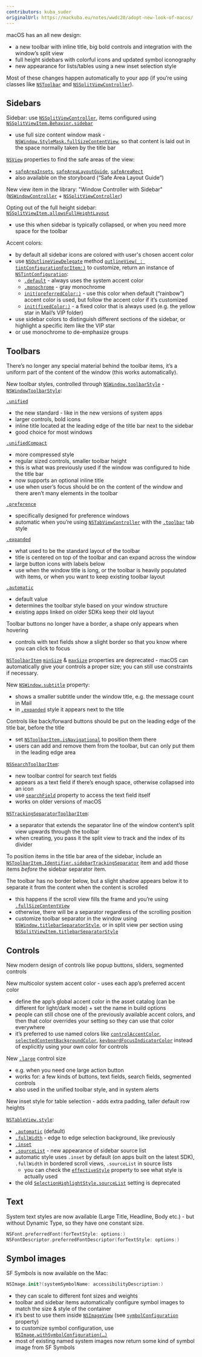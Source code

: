 ```yaml
---
contributors: kuba_suder
originalUrl: https://mackuba.eu/notes/wwdc20/adopt-new-look-of-macos/
---
```


macOS has an all new design:

- a new toolbar with inline title, big bold controls and integration with the window’s split view
- full height sidebars with colorful icons and updated symbol iconography
- new appearance for lists/tables using a new inset selection style

Most of these changes happen automatically to your app (if you’re using classes like [`NSToolbar`](https://developer.apple.com/documentation/appkit/nstoolbar) and [`NSSplitViewController`](https://developer.apple.com/documentation/appkit/nssplitviewcontroller)).


## Sidebars

Sidebar: use [`NSSplitViewController`](https://developer.apple.com/documentation/appkit/nssplitviewcontroller), items configured using [`NSSplitViewItem.Behavior.sidebar`](https://developer.apple.com/documentation/appkit/nssplitviewitem/behavior/sidebar)

- use full size content window mask - [`NSWindow.StyleMask.fullSizeContentView`](https://developer.apple.com/documentation/appkit/nswindow/stylemask/1644646-fullsizecontentview), so that content is laid out in the space normally taken by the title bar

[`NSView`](https://developer.apple.com/documentation/appkit/nsview) properties to find the safe areas of the view:

- [`safeAreaInsets`](https://developer.apple.com/documentation/appkit/nsview/3553227-safeareainsets), [`safeAreaLayoutGuide`](https://developer.apple.com/documentation/appkit/nsview/3553228-safearealayoutguide), [`safeAreaRect`](https://developer.apple.com/documentation/appkit/nsview/3553229-safearearect)
- also available on the storyboard (“Safe Area Layout Guide”)

New view item in the library: "Window Controller with Sidebar" ([`NSWindowController`](https://developer.apple.com/documentation/appkit/nswindowcontroller) + [`NSSplitViewController`](https://developer.apple.com/documentation/appkit/nssplitviewcontroller))

Opting out of the full height sidebar: [`NSSplitViewItem.allowsFullHeightLayout`](https://developer.apple.com/documentation/appkit/nssplitviewitem/3608197-allowsfullheightlayout)

- use this when sidebar is typically collapsed, or when you need more space for the toolbar

Accent colors:

- by default all sidebar icons are colored with user's chosen accent color
- use [`NSOutlineViewDelegate`](https://developer.apple.com/documentation/appkit/nsoutlineviewdelegate) method [`outlineView(_: tintConfigurationForItem:)`](https://developer.apple.com/documentation/appkit/nsoutlineviewdelegate/3626816-outlineview) to customize, return an instance of [`NSTintConfiguration`](https://developer.apple.com/documentation/appkit/nstintconfiguration):
  - [`.default`](https://developer.apple.com/documentation/appkit/nstintconfiguration/3626820-default) - always uses the system accent color
  - [`.monochrome`](https://developer.apple.com/documentation/appkit/nstintconfiguration/3626822-monochrome) - gray monochrome
  - [`init(preferredColor:)`](https://developer.apple.com/documentation/appkit/nstintconfiguration/3626824-init) - use this color when default (“rainbow”) accent color is used, but follow the accent color if it’s customized
  - [`init(fixedColor:)`](https://developer.apple.com/documentation/appkit/nstintconfiguration/3626823-init) - a fixed color that is always used (e.g. the yellow star in Mail’s VIP folder)
- use sidebar colors to distinguish different sections of the sidebar, or highlight a specific item like the VIP star
- or use monochrome to de-emphasize groups


## Toolbars

There’s no longer any special material behind the toolbar items, it’s a uniform part of the content of the window (this works automatically).

New toolbar styles, controlled through [`NSWindow.toolbarStyle`](https://developer.apple.com/documentation/appkit/nswindow/3608199-toolbarstyle) - [`NSWindowToolbarStyle`](https://developer.apple.com/documentation/appkit/nswindow/toolbarstyle):

[`.unified`](https://developer.apple.com/documentation/appkit/nswindow/toolbarstyle/unified)

- the new standard - like in the new versions of system apps
- larger controls, bold icons
- inline title located at the leading edge of the title bar next to the sidebar
- good choice for most windows

[`.unifiedCompact`](https://developer.apple.com/documentation/appkit/nswindow/toolbarstyle/unifiedcompact)

- more compressed style
- regular sized controls, smaller toolbar height
- this is what was previously used if the window was configured to hide the title bar
- now supports an optional inline title
- use when user’s focus should be on the content of the window and there aren’t many elements in the toolbar

[`.preference`](https://developer.apple.com/documentation/appkit/nswindow/toolbarstyle/preference)

- specifically designed for preference windows
- automatic when you’re using [`NSTabViewController`](https://developer.apple.com/documentation/appkit/nstabviewcontroller) with the [`.toolbar`](https://developer.apple.com/documentation/appkit/nstabviewcontroller/tabstyle/toolbar) tab style

[`.expanded`](https://developer.apple.com/documentation/appkit/nswindow/toolbarstyle/expanded)

- what used to be the standard layout of the toolbar
- title is centered on top of the toolbar and can expand across the window
- large button icons with labels below
- use when the window title is long, or the toolbar is heavily populated with items, or when you want to keep existing toolbar layout

[`.automatic`](https://developer.apple.com/documentation/appkit/nswindow/toolbarstyle/automatic)

- default value
- determines the toolbar style based on your window structure
- existing apps linked on older SDKs keep their old layout

Toolbar buttons no longer have a border, a shape only appears when hovering

- controls with text fields show a slight border so that you know where you can click to focus

[`NSToolbarItem`](https://developer.apple.com/documentation/appkit/nstoolbaritem) [`minSize`](https://developer.apple.com/documentation/appkit/nstoolbaritem/1531777-minsize) & [`maxSize`](https://developer.apple.com/documentation/appkit/nstoolbaritem/1526451-maxsize) properties are deprecated - macOS can automatically give your controls a proper size; you can still use constraints if necessary.

New [`NSWindow.subtitle`](https://developer.apple.com/documentation/appkit/nswindow/3608198-subtitle) property:

- shows a smaller subtitle under the window title, e.g. the message count in Mail
- in [`.expanded`](https://developer.apple.com/documentation/appkit/nswindow/toolbarstyle/expanded) style it appears next to the title

Controls like back/forward buttons should be put on the leading edge of the title bar, before the title

- set [`NSToolbarItem.isNavigational`](https://developer.apple.com/documentation/appkit/nstoolbaritem/3622481-isnavigational) to position them there
- users can add and remove them from the toolbar, but can only put them in the leading edge area

[`NSSearchToolbarItem`](https://developer.apple.com/documentation/appkit/nssearchtoolbaritem):

- new toolbar control for search text fields
- appears as a text field if there’s enough space, otherwise collapsed into an icon
- use [`searchField`](https://developer.apple.com/documentation/appkit/nssearchtoolbaritem/3634330-searchfield) property to access the text field itself
- works on older versions of macOS

[`NSTrackingSeparatorToolbarItem`](https://developer.apple.com/documentation/appkit/nstrackingseparatortoolbaritem):

- a separator that extends the separator line of the window content’s split view upwards through the toolbar
- when creating, you pass it the split view to track and the index of its divider

To position items in the title bar area of the sidebar, include an [`NSToolbarItem.Identifier.sidebarTrackingSeparator`](https://developer.apple.com/documentation/appkit/nstoolbaritem/identifier/3622482-sidebartrackingseparator) item and add those items *before* the sidebar separator item.

The toolbar has no border below, but a slight shadow appears below it to separate it from the content when the content is scrolled

- this happens if the scroll view fills the frame and you’re using [`.fullSizeContentView`](https://developer.apple.com/documentation/appkit/nswindow/stylemask/1644646-fullsizecontentview)
- otherwise, there will be a separator regardless of the scrolling position
- customize toolbar separator in the window using [`NSWindow.titlebarSeparatorStyle`](https://developer.apple.com/documentation/appkit/nswindow/3622489-titlebarseparatorstyle), or in split view per section using [`NSSplitViewItem.titlebarSeparatorStyle`](https://developer.apple.com/documentation/appkit/nssplitviewitem/3622473-titlebarseparatorstyle)


## Controls

New modern design of controls like popup buttons, sliders, segmented controls

New multicolor system accent color - uses each app’s preferred accent color

- define the app’s global accent color in the asset catalog (can be different for light/dark mode) + set the name in build options
- people can still chose one of the previously available accent colors, and then that color overrides your setting so they can use that color everywhere
- it’s preferred to use named colors like [`controlAccentColor`](https://developer.apple.com/documentation/appkit/nscolor/3000782-controlaccentcolor), [`selectedContentBackgroundColor`](https://developer.apple.com/documentation/appkit/nscolor/2998830-selectedcontentbackgroundcolor), [`keyboardFocusIndicatorColor`](https://developer.apple.com/documentation/appkit/nscolor/1532031-keyboardfocusindicatorcolor) instead of explicitly using your own color for controls

New [`.large`](https://developer.apple.com/documentation/appkit/nscontrol/controlsize/large) control size

- e.g. when you need one large action button
- works for: a few kinds of buttons, text fields, search fields, segmented controls
- also used in the unified toolbar style, and in system alerts

New inset style for table selection - adds extra padding, taller default row heights

[`NSTableView.style`](https://developer.apple.com/documentation/appkit/nstableview/style):

- [`.automatic`](https://developer.apple.com/documentation/appkit/nstableview/style/automatic) (default)
- [`.fullWidth`](https://developer.apple.com/documentation/appkit/nstableview/style/fullwidth) - edge to edge selection background, like previously
- [`.inset`](https://developer.apple.com/documentation/appkit/nstableview/style/inset)
- [`.sourceList`](https://developer.apple.com/documentation/appkit/nstableview/style/sourcelist) - new appearance of sidebar source list
- automatic style uses `.inset` by default (on apps built on the latest SDK), `.fullWidth` in bordered scroll views, `.sourceList` in source lists
  - you can check the [`effectiveStyle`](https://developer.apple.com/documentation/appkit/nstableview/3622474-effectivestyle) property to see what style is actually used
- the old [`SelectionHighlightStyle.sourceList`](https://developer.apple.com/documentation/appkit/nstableview/selectionhighlightstyle/sourcelist) setting is deprecated


## Text

System text styles are now available (Large Title, Headline, Body etc.) - but without Dynamic Type, so they have one constant size.

```swift
NSFont.preferredFont(forTextStyle: options:)
NSFontDescriptor.preferredFontDescriptor(forTextStyle: options:)
```

## Symbol images

SF Symbols is now available on the Mac:

```swift
NSImage.init?(systemSymbolName: accessibilityDescription:)
```

- they can scale to different font sizes and weights
- toolbar and sidebar items automatically configure symbol images to match the size & style of the container
- it’s best to use them inside [`NSImageView`](https://developer.apple.com/documentation/appkit/nsimageview) (see [`symbolConfiguration`](https://developer.apple.com/documentation/appkit/nsimageview/3667456-symbolconfiguration) property)
- to customize symbol configuration, use [`NSImage.withSymbolConfiguration(…)`](https://developer.apple.com/documentation/appkit/nsimage/3656508-withsymbolconfiguration)
- most of existing named system images now return some kind of symbol image from SF Symbols
